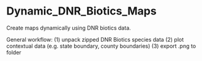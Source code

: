# Dynamic_DNR_Biotics_Maps
Create maps dynamically using DNR biotics data.

General workflow:
(1) unpack zipped DNR Biotics species data
(2) plot contextual data (e.g. state boundary, county boundaries)
(3) export .png to folder
